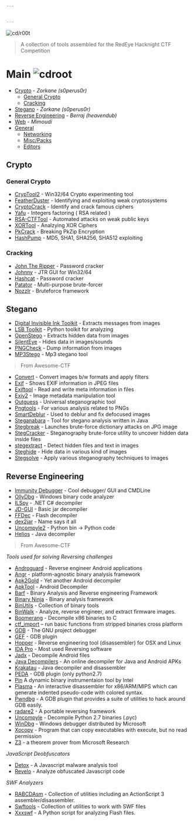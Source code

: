 ```yaml
---


---
```


<p><img src="https://i.imgur.com/bEQAcaH.jpg" alt="cd/r00t"></p>
<blockquote>
<p>A collection of tools assembled for the RedEye Hacknight CTF Competition</p>
</blockquote>
<h1 id="main----">Main    <img src="https://img.shields.io/badge/cd-r00t-brightgreen.svg" alt="cdroot"></h1>
<ul>
<li><a href="#crypto">Crypto</a> - <em>Zorkane (s0perus0r)</em>
<ul>
<li><a href="#general-crypto">General Crypto</a></li>
<li><a href="#cracking">Cracking</a></li>
</ul>
</li>
<li><a href="#stegano">Stegano</a> - <em>Zorkane (s0perus0r)</em></li>
<li><a href="#reverse-engineering">Reverse Engineering</a> - <em>Berraj (heavendub)</em></li>
<li><a href="#web">Web</a> - <em>Mimoudi</em></li>
<li><a href="#general">General</a>
<ul>
<li><a href="#networking">Networking</a></li>
<li><a href="#misc/packs">Misc/Packs</a></li>
<li><a href="#editors">Editors</a></li>
</ul>
</li>
</ul>
<h2 id="crypto">Crypto</h2>
<h3 id="general-crypto">General Crypto</h3>
<ul>
<li><a href="https://www.cryptool.org/en/ct2-downloads">CrypTool2</a> - Win32/64 Crypto experimenting tool</li>
<li><a href="https://github.com/nccgroup/featherduster">FeatherDuster</a> - Identifying and exploiting weak cryptosystems</li>
<li><a href="https://sites.google.com/site/cryptocrackprogram/">CryptoCrack</a> - Identify and crack famous ciphers</li>
<li><a href="https://sourceforge.net/projects/yafu/">Yafu</a> - Integers factoring ( RSA related )</li>
<li><a href="https://github.com/Ganapati/RsaCtfTool">RSA-CTFTool</a> - Automated attacks on weak public keys</li>
<li><a href="https://github.com/hellman/xortool">XORTool</a> - Analzying XOR Ciphers</li>
<li><a href="https://www.unix-ag.uni-kl.de/%7Econrad/krypto/pkcrack.html">PkCrack</a> - Breaking PkZip Encryption</li>
<li><a href="https://github.com/bwall/HashPump">HashPump</a> - MD5, SHA1, SHA256, SHA512 exploiting</li>
</ul>
<h3 id="cracking">Cracking</h3>
<ul>
<li><a href="http://www.openwall.com/john/">John The Ripper</a> - Password cracker</li>
<li><a href="https://openwall.info/wiki/john/johnny">Johnny</a> - JTR GUI for Win32/64</li>
<li><a href="https://hashcat.net/hashcat/">Hashcat</a> - Password cracker</li>
<li><a href="https://github.com/lanjelot/patator">Patator</a> - Multi-purpose brute-forcer</li>
<li><a href="https://github.com/intrd/nozzlr">Nozzlr</a> - Bruteforce framework</li>
</ul>
<h2 id="stegano">Stegano</h2>
<ul>
<li><a href="http://diit.sourceforge.net/">Digital Invisible Ink Toolkit</a> - Extracts messages from images</li>
<li><a href="https://github.com/luca-m/lsb-toolkit">LSB Toolkit</a> - Python toolkit for analyzing</li>
<li><a href="https://www.openstego.com/">OpenStego</a> - Extracts hidden data from images</li>
<li><a href="https://silenteye.v1kings.io/">SilentEye</a> - Hides data in images/sounds</li>
<li><a href="http://www.libpng.org/pub/png/apps/pngcheck.html">PNGCheck</a> - Dump information from images</li>
<li><a href="http://www.petitcolas.net/steganography/mp3stego/">MP3Stego</a> - Mp3 stegano tool</li>
</ul>
<blockquote>
<p>From Awesome-CTF</p>
</blockquote>
<ul>
<li><a href="http://www.imagemagick.org/script/convert.php">Convert</a> - Convert images b/w formats and apply filters</li>
<li><a href="http://manpages.ubuntu.com/manpages/trusty/man1/exif.1.html">Exif</a> - Shows EXIF information in JPEG files</li>
<li><a href="https://linux.die.net/man/1/exiftool">Exiftool</a> - Read and write meta information in files</li>
<li><a href="http://www.exiv2.org/manpage.html">Exiv2</a> - Image metadata manipulation tool</li>
<li><a href="https://www.freebsd.org/cgi/man.cgi?query=outguess+&amp;apropos=0&amp;sektion=0&amp;manpath=FreeBSD+Ports+5.1-RELEASE&amp;format=html">Outguess</a> - Universal steganographic tool</li>
<li><a href="http://www.stillhq.com/pngtools/">Pngtools</a> - For various analysis related to PNGs</li>
<li><a href="https://github.com/Y-Vladimir/SmartDeblur">SmartDeblur</a> - Used to deblur and fix defocused images</li>
<li><a href="https://www.openhub.net/p/steganabara">Steganabara</a> - Tool for stegano analysis written in Java</li>
<li><a href="https://linux.die.net/man/1/stegbreak">Stegbreak</a> - Launches brute-force dictionary attacks on JPG image</li>
<li><a href="https://github.com/Paradoxis/StegCracker">StegCracker</a> - Steganography brute-force utility to uncover hidden data inside files</li>
<li><a href="https://github.com/evyatarmeged/stegextract">stegextract</a> - Detect hidden files and text in images</li>
<li><a href="http://steghide.sourceforge.net/">Steghide</a> - Hide data in various kind of images</li>
<li><a href="http://www.caesum.com/handbook/Stegsolve.jar">Stegsolve</a> - Apply various steganography techniques to images</li>
</ul>
<h2 id="reverse-engineering">Reverse Engineering</h2>
<ul>
<li><a href="http://debugger.immunityinc.com/">Immunity Debugger</a>  - Cool debugger/ GUI and CMDLine</li>
<li><a href="http://www.ollydbg.de/">OllyDbg</a>  - Windows binary code analyzer</li>
<li><a href="http://ilspy.net/">ILSpy</a>  - .NET C# decompiler</li>
<li><a href="http://jd.benow.ca/#jd-gui-overview">JD-GUI</a>  - Basic jar decompiler</li>
<li><a href="http://www.free-decompiler.com/flash/download.html">FFDec</a>  - Flash decompiler</li>
<li><a href="http://code.google.com/p/dex2jar/">dex2jar</a>  - Name says it all</li>
<li><a href="https://github.com/wibiti/uncompyle2">Uncompyle2</a> - Python bin -&gt; Python code</li>
<li><a href="https://github.com/helios-decompiler/Helios">Helios</a> - Java decompiler</li>
</ul>
<blockquote>
<p>From Awesome-CTF</p>
</blockquote>
<p><em>Tools used for solving Reversing challenges</em></p>
<ul>
<li><a href="https://github.com/androguard/androguard">Androguard</a> - Reverse engineer Android applications</li>
<li><a href="https://github.com/angr/angr">Angr</a> - platform-agnostic binary analysis framework</li>
<li><a href="https://github.com/lxdvs/apk2gold">Apk2Gold</a> - Yet another Android decompiler</li>
<li><a href="http://ibotpeaches.github.io/Apktool/">ApkTool</a> - Android Decompiler</li>
<li><a href="https://github.com/programa-stic/barf-project">Barf</a> - Binary Analysis and Reverse engineering Framework</li>
<li><a href="https://binary.ninja/">Binary Ninja</a> - Binary analysis framework</li>
<li><a href="http://www.gnu.org/software/binutils/binutils.html">BinUtils</a> - Collection of binary tools</li>
<li><a href="https://github.com/devttys0/binwalk">BinWalk</a> - Analyze, reverse engineer, and extract firmware images.</li>
<li><a href="https://github.com/nemerle/boomerang">Boomerang</a> - Decompile x86 binaries to C</li>
<li><a href="https://github.com/docileninja/ctf_import">ctf_import</a> – run basic functions from stripped binaries cross platform</li>
<li><a href="https://www.gnu.org/software/gdb/">GDB</a> - The GNU project debugger</li>
<li><a href="https://github.com/hugsy/gef">GEF</a> - GDB plugin</li>
<li><a href="http://www.hopperapp.com/">Hopper</a> - Reverse engineering tool (disassembler) for OSX and Linux</li>
<li><a href="https://www.hex-rays.com/products/ida/">IDA Pro</a> - Most used Reversing software</li>
<li><a href="https://github.com/skylot/jadx">Jadx</a> - Decompile Android files</li>
<li><a href="http://www.javadecompilers.com">Java Decompilers</a> - An online decompiler for Java and Android APKs</li>
<li><a href="https://github.com/Storyyeller/Krakatau">Krakatau</a> - Java decompiler and disassembler</li>
<li><a href="https://github.com/longld/peda">PEDA</a> - GDB plugin (only python2.7)</li>
<li><a href="https://software.intel.com/en-us/articles/pin-a-dynamic-binary-instrumentation-tool">Pin</a> A dynamic binary instrumentaion tool by Intel</li>
<li><a href="https://github.com/joelpx/plasma">Plasma</a> - An interactive disassembler for x86/ARM/MIPS which can generate indented pseudo-code with colored syntax.</li>
<li><a href="https://github.com/pwndbg/pwndbg">Pwndbg</a> - A GDB plugin that provides a suite of utilities to hack around GDB easily.</li>
<li><a href="https://github.com/radare/radare2">radare2</a> - A portable reversing framework</li>
<li><a href="https://github.com/gstarnberger/uncompyle">Uncompyle</a> - Decompile Python 2.7 binaries (.pyc)</li>
<li><a href="http://www.windbg.org/">WinDbg</a> - Windows debugger distributed by Microsoft</li>
<li><a href="http://reverse.lostrealm.com/tools/xocopy.html">Xocopy</a> - Program that can copy executables with execute, but no read permission</li>
<li><a href="https://github.com/Z3Prover/z3">Z3</a> - a theorem prover from Microsoft Research</li>
</ul>
<p><em>JavaScript Deobfuscators</em></p>
<ul>
<li><a href="http://relentless-coding.org/projects/jsdetox/install">Detox</a> - A Javascript malware analysis tool</li>
<li><a href="http://www.kahusecurity.com/tools/Revelo_v0.6.zip">Revelo</a> - Analyze obfuscated Javascript code</li>
</ul>
<p><em>SWF Analyzers</em></p>
<ul>
<li><a href="https://github.com/CyberShadow/RABCDAsm">RABCDAsm</a> - Collection of utilities including an ActionScript 3 assembler/disassembler.</li>
<li><a href="http://www.swftools.org/">Swftools</a> - Collection of utilities to work with SWF files</li>
<li><a href="https://bitbucket.org/Alexander_Hanel/xxxswf">Xxxswf</a> - A Python script for analyzing Flash files.</li>
</ul>

